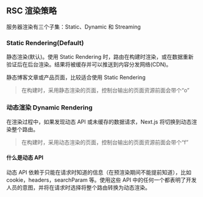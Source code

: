 ## RSC 渲染策略

服务器渲染有三个子集：Static、Dynamic 和 Streaming

### Static Rendering(Default)

静态渲染(默认)。使用 Static Rendering 时，路由在构建时渲染，或在数据重新验证后在后台渲染。结果将被缓存并可以推送到内容分发网络(CDN)。

静态博客文章或产品页面，比较适合使用 Static Rendering

> 在构建时，采用静态渲染的页面，控制台输出的页面资源前面会带个“o”

### 动态渲染 Dynamic Rendering

在渲染过程中，如果发现动态 API 或未缓存的数据请求，Next.js 将切换到动态渲染整个路由。

> 在构建时，采用动态渲染的页面，控制台输出的页面资源前面会带个“f”

#### 什么是动态 API

动态 API 依赖于只能在请求时知道的信息（在预渲染期间不能提前知道），比如 cookie，headers，searchParam 等。使用这些 API 中的任何一个都表明了开发人员的意图，并将在请求时选择将整个路由转换为动态渲染。
